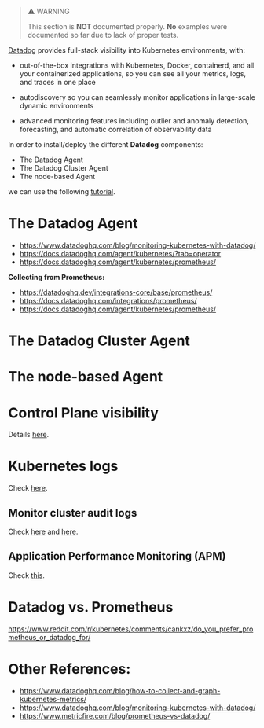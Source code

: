 > :warning: WARNING
>
> This section is **NOT** documented properly. **No** examples were documented so far due to lack of proper tests.

[Datadog](https://www.datadoghq.com/) provides full-stack visibility into Kubernetes environments, with:

* out-of-the-box integrations with Kubernetes, Docker, containerd, and all your containerized applications, so you can see all your metrics, logs, and traces in one place

* autodiscovery so you can seamlessly monitor applications in large-scale dynamic environments

* advanced monitoring features including outlier and anomaly detection, forecasting, and automatic correlation of observability data

In order to install/deploy the different **Datadog** components:
* The Datadog Agent
* The Datadog Cluster Agent
* The node-based Agent

we can use the following [tutorial](https://www.datadoghq.com/blog/monitoring-kubernetes-with-datadog/).

# The Datadog Agent

* https://www.datadoghq.com/blog/monitoring-kubernetes-with-datadog/
* https://docs.datadoghq.com/agent/kubernetes/?tab=operator
* https://docs.datadoghq.com/agent/kubernetes/prometheus/


**Collecting from Prometheus:**
* https://datadoghq.dev/integrations-core/base/prometheus/
* https://docs.datadoghq.com/integrations/prometheus/
* https://docs.datadoghq.com/agent/kubernetes/prometheus/

# The Datadog Cluster Agent

# The node-based Agent

# Control Plane visibility

Details [here](https://www.datadoghq.com/blog/monitoring-kubernetes-with-datadog/#get-visibility-into-your-control-plane).

# Kubernetes logs

Check [here](https://www.datadoghq.com/blog/monitoring-kubernetes-with-datadog/#collect-and-analyze-kubernetes-logs).

## Monitor cluster audit logs

Check [here](https://www.datadoghq.com/blog/monitoring-kubernetes-with-datadog/#view-your-clusters-audit-logs) and [here](https://www.datadoghq.com/blog/monitor-kubernetes-audit-logs/).

## Application Performance Monitoring (APM)

Check [this](https://www.datadoghq.com/blog/monitoring-kubernetes-with-datadog/#enable-apm-in-your-kubernetes-cluster).

# Datadog vs. Prometheus

https://www.reddit.com/r/kubernetes/comments/cankxz/do_you_prefer_prometheus_or_datadog_for/

# Other References:
* https://www.datadoghq.com/blog/how-to-collect-and-graph-kubernetes-metrics/
* https://www.datadoghq.com/blog/monitoring-kubernetes-with-datadog/
* https://www.metricfire.com/blog/prometheus-vs-datadog/